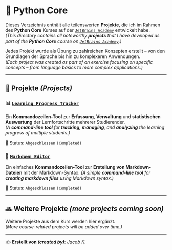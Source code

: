 # 🐍 Python Core

Dieses Verzeichnis enthält alle teilenswerten **Projekte**, die ich im Rahmen des **Python Core** Kurses auf der [`JetBrains Academy`](https://www.jetbrains.com/academy/) entwickelt habe.  
*(This directory contains all noteworthy **projects** that I have developed as part of the **Python Core** course on [`JetBrains Academy`](https://www.jetbrains.com/academy/).)*

Jedes Projekt wurde als Übung zu zahlreichen Konzepten erstellt – von den Grundlagen der Sprache bis hin zu komplexeren Anwendungen.  
*(Each project was created as part of an exercise focusing on specific concepts – from language basics to more complex applications.)*

---

## 📂 Projekte *(Projects)*

### 📊 [`Learning Progress Tracker`](Learning%20Progress%20Tracker)  
Ein **Kommandozeilen-Tool** zur **Erfassung**, **Verwaltung** und **statistischen Auswertung** der Lernfortschritte mehrerer Studierender.  
*(A **command-line tool** for **tracking**, **managing**, and **analyzing** the learning progress of multiple students.)*

🚥 Status: `Abgeschlossen` `(Completed)`  
  

### 📝 [`Markdown Editor`](Markdown%20Editor)
Ein einfaches **Kommandozeilen-Tool** zur **Erstellung von Markdown-Dateien** mit der Markdown-Syntax. 
*(A simple **command-line tool** for **creating markdown files** using Markdown syntax.)*

🚥 Status: `Abgeschlossen` `(Completed)`  

---

## 🔜 Weitere Projekte *(more projects coming soon)*

Weitere Projekte aus dem Kurs werden hier ergänzt.  
*(More course-related projects will be added over time.)*

---

✍️ **Erstellt von *(created by)***: *Jacob K.*  
